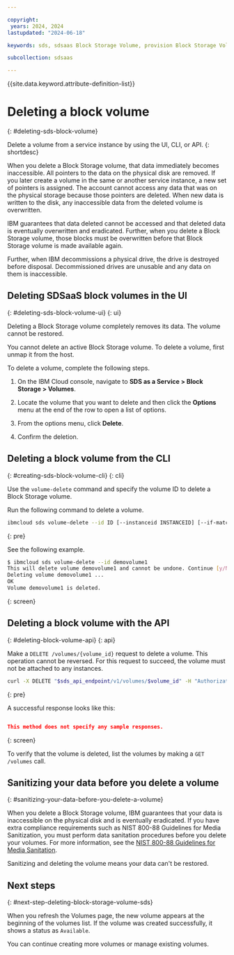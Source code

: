```yaml
---

copyright:
 years: 2024, 2024
lastupdated: "2024-06-18"

keywords: sds, sdsaas Block Storage Volume, provision Block Storage Volume for sdsaas,

subcollection: sdsaas

---
```


{{site.data.keyword.attribute-definition-list}}

# Deleting a block volume
{: #deleting-sds-block-volume}

Delete a volume from a service instance by using the UI, CLI, or API.
{: shortdesc}

When you delete a Block Storage volume, that data immediately becomes inaccessible. All pointers to the data on the physical disk are removed. If you later create a volume in the same or another service instance, a new set of pointers is assigned. The account cannot access any data that was on the physical storage because those pointers are deleted. When new data is written to the disk, any inaccessible data from the deleted volume is overwritten.

IBM guarantees that data deleted cannot be accessed and that deleted data is eventually overwritten and eradicated. Further, when you delete a Block Storage volume, those blocks must be overwritten before that Block Storage volume is made available again.

Further, when IBM decommissions a physical drive, the drive is destroyed before disposal. Decommissioned drives are unusable and any data on them is inaccessible.


## Deleting SDSaaS block volumes in the UI
{: #deleting-sds-block-volume-ui}
{: ui}

Deleting a Block Storage volume completely removes its data. The volume cannot be restored.

You cannot delete an active Block Storage volume. To delete a volume, first unmap it from the host.

To delete a volume, complete the following steps.

1. On the IBM Cloud console, navigate to **SDS as a Service > Block Storage > Volumes**.

2. Locate the volume that you want to delete and then click the **Options** menu at the end of the row to open a list of options.

3. From the options menu, click **Delete**.

4. Confirm the deletion.


## Deleting a block volume from the CLI
{: #creating-sds-block-volume-cli}
{: cli}

Use the `volume-delete` command and specify the volume ID to delete a Block Storage volume.

Run the following command to delete a volume.

```sh
ibmcloud sds volume-delete --id ID [--instanceid INSTANCEID] [--if-match IF-MATCH]
```
{: pre}

See the following example.

```bash
$ ibmcloud sds volume-delete --id demovolume1
This will delete volume demovolume1 and cannot be undone. Continue [y/N] ?> y
Deleting volume demovolume1 ...
OK
Volume demovolume1 is deleted.
```
{: screen}


## Deleting a block volume with the API
{: #deleting-block-volume-api}
{: api}

Make a `DELETE /volumes/{volume_id}` request to delete a volume. This operation cannot be reversed. For this request to succeed, the volume must not be attached to any instances.

```sh
curl -X DELETE "$sds_api_endpoint/v1/volumes/$volume_id" -H "Authorization: $iam_token"

```
{: pre}

A successful response looks like this:

```json

This method does not specify any sample responses.

```
{: screen}

To verify that the volume is deleted, list the volumes by making a `GET /volumes` call.

## Sanitizing your data before you delete a volume
{: #sanitizing-your-data-before-you-delete-a-volume}

When you delete a Block Storage volume, IBM guarantees that your data is inaccessible on the physical disk and is eventually eradicated. If you have extra compliance requirements such as NIST 800-88 Guidelines for Media Sanitization, you must perform data sanitation procedures before you delete your volumes. For more information, see the [NIST 800-88 Guidelines for Media Sanitation](https://csrc.nist.gov/pubs/sp/800/88/r1/final).

Sanitizing and deleting the volume means your data can't be restored.



## Next steps
{: #next-step-deleting-block-storage-volume-sds}

When you refresh the Volumes page, the new volume appears at the beginning of the volumes list. If the volume was created successfully, it shows a status as `Available`.

You can continue creating more volumes or manage existing volumes.


